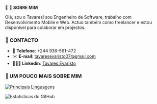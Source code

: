 🚀 🪩 **SOBRE MIM**  

Olá, sou o Tavares! sou Engenheiro de Software, trabalho com Desenvolvimento Mobile e Web. Actuo também como freelancer e estou disponível para colaborar em projectos.

### 📱 **CONTACTO**

- 📱 **Telefone**: +244 936-561-472
- ✉️ **E-mail**: tavaresevaristo07@gmail.com
- 👨🏼‍🦰 **Linkedin**: [Tavares Evaristo](https://www.linkedin.com/in/tavares-evaristo/)

### 🚀 UM POUCO MAIS SOBRE MIM
[![Principais Linguagens](https://github-readme-stats.vercel.app/api/top-langs/?username=tavaresevaristo&layout=compact)](https://github.com/tavaresevaristo/github-readme-stats) 

![Estatísticas do GitHub](https://github-readme-stats.vercel.app/api?username=tavaresevaristo&show_icons=true&theme=dracula)
